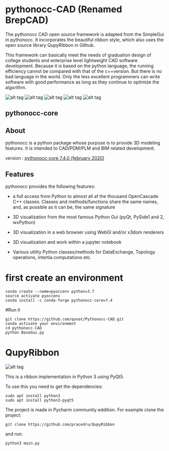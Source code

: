 # pythonocc-CAD  (Renamed BrepCAD)
The pythonocc CAD open source framework is adapted from the SimpleGui in pythonocc. It incorporates the beautiful ribbon style, which also uses the open source library QupyRibbon in Github.

This framework can basically meet the needs of graduation design of college students and enterprise level lightweight CAD software development. Because it is based on the python language, the running efficiency cannot be compared with that of the c++version. But there is no bad language in the world. Only the less excellent programmers can write software with good performance as long as they continue to optimize the algorithm.


![alt tag](http://cad-upyun.test.upcdn.net/pythonocc-CAD/BrepCAD-1.png)
![alt tag](http://cad-upyun.test.upcdn.net/pythonocc-CAD/BrepCAD-2.png)
![alt tag](http://cad-upyun.test.upcdn.net/pythonocc-CAD/BrepCAD-3.png)
![alt tag](http://cad-upyun.test.upcdn.net/pythonocc-CAD/BrepCAD-4.png)
![alt tag](http://cad-upyun.test.upcdn.net/pythonocc-CAD/BrepCAD-5.png)


pythonocc-core
--------------

About
-----

pythonocc is a python package whose purpose is to provide 3D modeling
features. It is intended to CAD/PDM/PLM and BIM related development.

version : [pythonocc-core 7.4.0 (february 2020)](https://github.com/tpaviot/pythonocc-core/releases/tag/7.4.0)

Features
--------
pythonocc provides the following features:

*   a full access from Python to almost all af the thousand OpenCascade C++ classes. Classes and methods/functions share the same names, and, as possible as it can be, the same signature

*   3D visualization from the most famous Python Gui (pyQt, PySide1 and 2, wxPython)

*   3D visualization in a web browser using WebGl and/or x3dom renderers

*   3D visualization and work within a jupyter notebook

*   Various utility Python classes/methods for DataExchange, Topology operations, intertia computations etc.



# first create an environment
```
conda create --name=pyoccenv python=3.7
source activate pyoccenv
conda install -c conda-forge pythonocc-core=7.4
```

#Run it 
```
git clone https://github.com/qunat/Pythonocc-CAD.git
conda activate your environment
cd pythonocc-CAD
python BaseGui.py
```



# QupyRibbon
![alt tag](http://i.imgur.com/ry2SudV.png)

This is a ribbon implementation in Python 3 using PyQt5.

To use this you need to get the dependencies:
```
sudo apt install python3
sudo apt install python3-pyqt5
```

The project is made in Pycharm community eddition.
For example clone the project:
```
git clone https://github.com/pracedru/QupyRibbon
```
and run:
```
python3 main.py 
```
